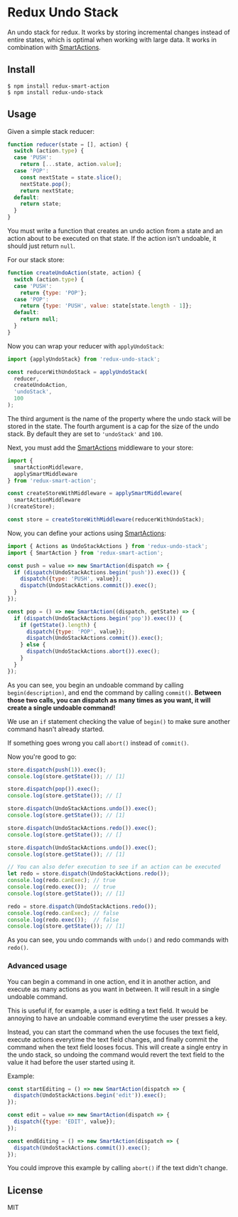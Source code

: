 # Redux Undo Stack

An undo stack for redux. It works by storing incremental changes instead of
entire states, which is optimal when working with large data. It works in
combination with
[SmartActions](https://github.com/stephan83/redux-smart-action).

## Install

```
$ npm install redux-smart-action
$ npm install redux-undo-stack
```

## Usage

Given a simple stack reducer:

```js
function reducer(state = [], action) {
  switch (action.type) {
  case 'PUSH':
    return [...state, action.value];
  case 'POP':
    const nextState = state.slice();
    nextState.pop();
    return nextState;
  default:
    return state;
  }
}
```

You must write a function that creates an undo action from a state and an action
about to be executed on that state. If the action isn't undoable, it should
just return `null`.

For our stack store:

```js
function createUndoAction(state, action) {
  switch (action.type) {
  case 'PUSH':
    return {type: 'POP'};
  case 'POP':
    return {type: 'PUSH', value: state[state.length - 1]};
  default:
    return null;
  }
}
```

Now you can wrap your reducer with `applyUndoStack`:

```js
import {applyUndoStack} from 'redux-undo-stack';

const reducerWithUndoStack = applyUndoStack(
  reducer,
  createUndoAction,
  'undoStack',
  100
);
```

The third argument is the name of the property where the undo stack will be
stored in the state. The fourth argument is a cap for the size of the undo
stack. By default they are set to `'undoStack'` and `100`.

Next, you must add the
[SmartActions](https://github.com/stephan83/redux-smart-action) middleware to
your store:

```js
import {
  smartActionMiddleware,
  applySmartMiddleware
} from 'redux-smart-action';

const createStoreWithMiddleware = applySmartMiddleware(
  smartActionMiddleware
)(createStore);

const store = createStoreWithMiddleware(reducerWithUndoStack);
```

Now, you can define your actions using
[SmartActions](https://github.com/stephan83/redux-smart-action):

```js
import { Actions as UndoStackActions } from 'redux-undo-stack';
import { SmartAction } from 'redux-smart-action';

const push = value => new SmartAction(dispatch => {
  if (dispatch(UndoStackActions.begin('push')).exec()) {
    dispatch({type: 'PUSH', value});
    dispatch(UndoStackActions.commit()).exec();
  }
});

const pop = () => new SmartAction((dispatch, getState) => {
  if (dispatch(UndoStackActions.begin('pop')).exec()) {
    if (getState().length) {
      dispatch({type: 'POP', value});
      dispatch(UndoStackActions.commit()).exec();
    } else {
      dispatch(UndoStackActions.abort()).exec();
    }
  }
});
```

As you can see, you begin an undoable command by calling `begin(description)`,
and end the command by calling `commit()`. **Between those two calls, you can
dispatch as many times as you want, it will create a single undoable command!**

We use an `if` statement checking the value of `begin()` to make sure another
command hasn't already started.

If something goes wrong you call `abort()` instead of `commit()`.

Now you're good to go:

```js
store.dispatch(push(1)).exec();
console.log(store.getState()); // [1]

store.dispatch(pop()).exec();
console.log(store.getState()); // []

store.dispatch(UndoStackActions.undo()).exec();
console.log(store.getState()); // [1]

store.dispatch(UndoStackActions.redo()).exec();
console.log(store.getState()); // []

store.dispatch(UndoStackActions.undo()).exec();
console.log(store.getState()); // [1]

// You can also defer execution to see if an action can be executed
let redo = store.dispatch(UndoStackActions.redo());
console.log(redo.canExec); // true
console.log(redo.exec());  // true
console.log(store.getState()); // [1]

redo = store.dispatch(UndoStackActions.redo());
console.log(redo.canExec); // false
console.log(redo.exec());  // false
console.log(store.getState()); // [1]
```

As you can see, you undo commands with `undo()` and redo commands with `redo()`.

### Advanced usage

You can begin a command in one action, end it in another action, and
execute as many actions as you want in between. It will result in a single
undoable command.

This is useful if, for example, a user is editing a text field. It would be
annoying to have an undoable command everytime the user presses a key.

Instead, you can start the command when the use focuses the text field, execute
actions everytime the text field changes, and finally commit the command when
the text field looses focus. This will create a single entry in the undo stack,
so undoing the command would revert the text field to the value it had before
the user started using it.

Example:

```js
const startEditing = () => new SmartAction(dispatch => {
  dispatch(UndoStackActions.begin('edit')).exec();
});

const edit = value => new SmartAction(dispatch => {
  dispatch({type: 'EDIT', value});
});

const endEditing = () => new SmartAction(dispatch => {
  dispatch(UndoStackActions.commit()).exec();
});
```

You could improve this example by calling `abort()` if the text didn't change.

## License

MIT
